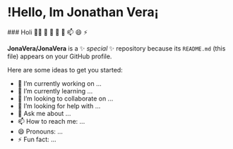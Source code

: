 <h1>!Hello, Im Jonathan Vera¡</h1>
### Holi 👋🔭 
🌱
  👯 
    🤔
      💬 
         📫
            😄 
                ⚡


**JonaVera/JonaVera** is a ✨ _special_ ✨ repository because its `README.md` (this file) appears on your GitHub profile.

Here are some ideas to get you started:

- 🔭 I’m currently working on ...
- 🌱 I’m currently learning ...
- 👯 I’m looking to collaborate on ...
- 🤔 I’m looking for help with ...
- 💬 Ask me about ...
- 📫 How to reach me: ...
- 😄 Pronouns: ...
- ⚡ Fun fact: ...
